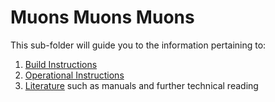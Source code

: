 # Muons Muons Muons
This sub-folder will guide you to the information pertaining to:
1. [Build Instructions](BuildInstructions)
2. [Operational Instructions](OperationalInstructions)
3. [Literature](Literature) such as manuals and further technical reading


